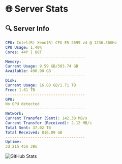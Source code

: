 # 🌐 Server Stats
## 🔍 Server Info
```yaml
CPU: Intel(R) Xeon(R) CPU E5-2699 v4 @ 1236.30GHz
CPU Usage: 1.40%
Cores: 44P | 88T
-----------------------------------
Memory:
Current Usage: 9.59 GB/503.74 GB
Available: 490.90 GB
-----------------------------------
Disk:
Current Usage: 16.88 GB/1.71 TB
Free: 1.61 TB
-----------------------------------
GPU:
No GPU detected
-----------------------------------
Network:
Current Transfer (Sent): 142.38 MB/s
Current Transfer (Received): 2.12 MB/s
Total Sent: 37.02 TB
Total Received: 816.09 GB
-----------------------------------
Uptime:
3d 21h 45m 39s
```
![GitHub Stats](https://img.shields.io/badge/Updated-2025-02-11_20:28:57-blue)